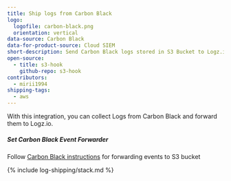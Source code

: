```yaml
---
title: Ship logs from Carbon Black
logo:
  logofile: carbon-black.png
  orientation: vertical
data-source: Carbon Black
data-for-product-source: Cloud SIEM
short-description: Send Carbon Black logs stored in S3 Bucket to Logz.io via a Lambda function
open-source:
  - title: s3-hook
    github-repo: s3-hook
contributors:
  - mirii1994
shipping-tags:
  - aws
---
```


<!-- tab:start -->

With this integration, you can collect Logs from Carbon Black and forward them to Logz.io.

<div class="tasklist">

##### Set Carbon Black Event Forwarder
  
Follow [Carbon Black instructions](https://developer.carbonblack.com/reference/enterprise-response/event-forwarder/event-forwarder-s3-bucket-configuration/) for forwarding events to S3 bucket

{% include log-shipping/stack.md %}


</div>
<!-- tab:end -->
